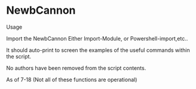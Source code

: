 # NewbCannon
Usage

Import the NewbCannon
Either Import-Module, or Powershell-import,etc..

It should auto-print to screen the examples of the useful commands within the script.

No authors have been removed from the script contents.

As of 7-18 (Not all of these functions are operational)
